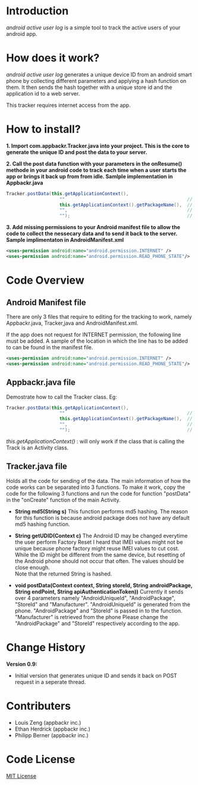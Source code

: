 # Introduction
_android active user log_ is a simple tool to track the active users of your android app.

# How does it work?

_android active user log_ generates a unique device ID from an android smart phone by collecting different parameters and applying a hash function on them. It then sends the hash together with a unique store id and the application id to a web server.

This tracker requires internet access from the app.

# How to install?

**1. Import com.appbackr.Tracker.java into your project. This is the core to generate the unique ID and post the data to your server.**

**2. Call the post data function with your parameters in the onResume() methode in your android code to track each time when a user starts the app or brings it back up from from idle. Samlple implementation in Appbackr.java**

```java
Tracker.postData(this.getApplicationContext(),
    				""												// Enter your store ID
    				this.getApplicationContext().getPackageName(),	// You Android Package name
					"",												// end point URL
					"");											// API authentication token
```

**3. Add missing permissions to your Android manifest file to allow the code to collect the nessecary data and to send it back to the server. Sample implimentaton in AndroidManifest.xml**

```xml
<uses-permission android:name="android.permission.INTERNET" />
<uses-permission android:name="android.permission.READ_PHONE_STATE"/>
```

# Code Overview

## Android Manifest file

There are only 3 files that require to editing for the tracking to work, namely Appbackr.java, Tracker,java and AndroidManifest.xml.

If the app does not request for INTERNET permission, the following line must be added. A sample of the location in which the line has to be added to can be found in the manifest file.

```xml
<uses-permission android:name="android.permission.INTERNET" />
<uses-permission android:name="android.permission.READ_PHONE_STATE"/>
```

## Appbackr.java file

Demostrate how to call the Tracker class. Eg:
	
```java
Tracker.postData(this.getApplicationContext(),
    				""												// Enter your store ID
    				this.getApplicationContext().getPackageName(),	// You Android Package name
					"",												// end point URL
					"");											// API authentication token
```

_this.getApplicationContext()_ : will only work if the class that is calling the Track is an Activity class.
	
## Tracker.java file

Holds all the code for sending of the data. The main information of how the code works can be separated into 3 functions. To make it work, copy the code for the following 3 functions and run the code for function "postData" in the "onCreate" function of the main Activity.

* **String md5(String s)** 
	This function performs md5 hashing. The reason for this function is because	android package does not have any default md5 hashing function.

* **String getUDID(Context c)**
	The Android ID may be changed everytime the user perform Factory Reset I heard that IMEI values might not be unique because phone factory might reuse IMEI values to cut cost.
	While the ID might be different from the same device, but resetting of the Android phone should not occur that often. The values should be close enough.	
	Note that the returned String is hashed. 

* **void postData(Context context, String storeId, String androidPackage, String endPoint, String apiAuthenticationToken))**
	Currently it sends over 4 parameters namely "AndroidUniqueId", 
	"AndroidPackage", "StoreId" and "Manufacturer". "AndroidUniqueId" is 
	generated from the phone. "AndroidPackage" and "StoreId" is passed in to 
	the function. "Manufacturer" is retrieved from the phone Please change the 
	"AndroidPackage" and "StoreId" respectively according to the app.

# Change History
**Version 0.9:**

* Initial version that generates unique ID and sends it back on POST request in a seperate thread.

# Contributers

* Louis Zeng (appbackr inc.)
* Ethan Herdrick (appbackr inc.)
* Philipp Berner (appbackr inc.)

# Code License

[MIT License](http://www.opensource.org/licenses/mit-license.php)